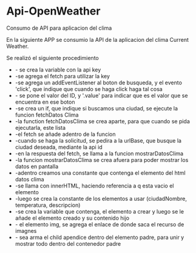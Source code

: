 # Api-OpenWeather
Consumo de API para aplicacion del clima

En la siguiente APP se consumio la API de la aplicacion del clima Current Weather.

Se realizó el siguiente procedimiento
<ul>
<li>- se crea la variable con la api key</li>
<li>-se agrega el fetch para utilizar la key</li>
<li>-se agrega un addEventListener al boton de busqueda, y el evento 'click', que indique que cuando se haga click haga tal cosa</li>
<li>- se pone el valor del ID, y '.value' para indicar que es el valor que se encuentra en ese boton</li>
<li>-se crea un if, que indique si buscamos una ciudad, se ejecute la funcion fetchDatos Clima</li>
<li>-la function fetchDatosClima  se crea aparte, para que cuando se pida ejecutarla, este lista</li>
<li>-el fetch se añade adentro de la funcion</li>
<li>-cuando se haga la solicitud, se pedira a la urlBase, que busque la ciudad deseada, mediante la api id</li>
<li>-en la respuesta del fetch, se llama a la funcion mostrarDatosClima</li>
<li>-la funcion mostrarDatosClima se crea afuera para poder mostrar los datos en pantalla</li>
<li>-adentro creamos una constante que contenga el elemento del html datos clima</li>
<li>-se llama con innerHTML, haciendo referencia a q esta vacio el elemento</li>
<li>-luego se crea la constante de los elementos a usar (ciudadNombre, temperatura, descripcion)</li>
<li>-se crea la variable que contenga, el elemento a crear y luego se le añade el elemento creado y su contenido hijo</li>
<li>- el elemento img, se agrega el enlace de donde saca el recurso de imagnes</li>
<li>- sea arma el child apendice dentro del elemento padre, para unir y mostrar todo dentro del contenedor padre</li>
</ul>
